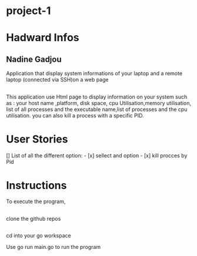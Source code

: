 # project-1

#  Hadward Infos


## Nadine Gadjou

Application  that display system informations of your laptop and a remote laptop (connected via SSH)on a web page
##
This application use Html page to display information on your system such as :
your host name ,platform, disk space, cpu Utilisation,memory utilisation,
 list of all processes and the executable name,list of processes and the cpu utilisation. you can also kill a process with a specific PID.

# User Stories
[] List of all the different option:
    - [x] sellect and option 
    - [x] kill procces by Pid
   

# Instructions


To execute the program,
##

clone the github repos 
##

cd into your go workspace

Use go run main.go to run the program
